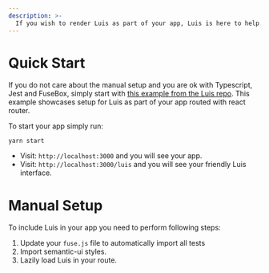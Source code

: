 ```yaml
---
description: >-
  If you wish to render Luis as part of your app, Luis is here to help. Make sure you code-split it from your app.
---
```


# Quick Start

If you do not care about the manual setup and you are ok with Typescript, Jest and FuseBox, simply start with [this example from the Luis repo](https://github.com/tomitrescak/luis/tree/master/src/examples/custom-route). This example showcases setup for Luis as part of your app routed with react router.

To start your app simply run:

```
yarn start
```

- Visit: `http://localhost:3000` and you will see your app.
- Visit: `http://localhost:3000/luis` and you will see your friendly Luis interface.

# Manual Setup

To include Luis in your app you need to perform following steps:

1. Update your `fuse.js` file to automatically import all tests
2. Import semantic-ui styles.
3. Lazily load Luis in your route.

##
